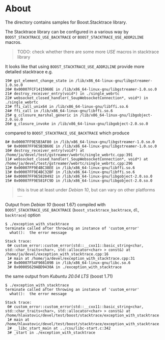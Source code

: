 # About

The directory contains samples for Boost.Stacktrace library.

The Stacktrace library can be configured in a various way by `BOOST_STACKTRACE_USE_BACKTRACE` or `BOOST_STACKTRACE_USE_ADDR2LINE` macros.

> TODO: check whether there are some more *USE* macros in stacktrace library

It looks like that using `BOOST_STACKTRACE_USE_ADDR2LINE` provide more detailed stacktrace e.g.

```console
19# gst_element_change_state in /lib/x86_64-linux-gnu/libgstreamer-1.0.so.0
20# 0x00007FCF1415960E in /lib/x86_64-linux-gnu/libgstreamer-1.0.so.0
21# destroy_receiver_entry(void*) in ./single_webrtc
22# websocket_closed_handler(_SoupWebsocketConnection*, void*) in ./single_webrtc
23# ffi_call_unix64 in /lib/x86_64-linux-gnu/libffi.so.6
24# ffi_call in /lib/x86_64-linux-gnu/libffi.so.6
25# g_cclosure_marshal_generic in /lib/x86_64-linux-gnu/libgobject-2.0.so.0
26# g_closure_invoke in /lib/x86_64-linux-gnu/libgobject-2.0.so.0
```

compared to `BOOST_STACKTRACE_USE_BACKTRACE` which produce

```console
8# 0x00007FF9E5B3AF80 in /lib/x86_64-linux-gnu/libgstreamer-1.0.so.0
 9# 0x00007FF9E5B3B60E in /lib/x86_64-linux-gnu/libgstreamer-1.0.so.0
10# destroy_receiver_entry(void*) at /home/ja/devel/test/gstreamer/webrtc/single_webrtc.cpp:391
11# websocket_closed_handler(_SoupWebsocketConnection*, void*) at /home/ja/devel/test/gstreamer/webrtc/single_webrtc.cpp:296
12# 0x00007FF9E4BC38EE in /lib/x86_64-linux-gnu/libffi.so.6
13# 0x00007FF9E4BC32BF in /lib/x86_64-linux-gnu/libffi.so.6
14# 0x00007FF9E5820492 in /lib/x86_64-linux-gnu/libgobject-2.0.so.0
15# 0x00007FF9E581FC9D in /lib/x86_64-linux-gnu/libgobject-2.0.so.0
```

> this is true at least under *Debian 10*, but can vary on other platforms ....


Output from *Debian 10* (boost 1.67) compiled with `BOOST_STACKTRACE_USE_BACKTRACE` (`boost_stacktrace_backtrace`, `dl`, `backtrace`) option

```console
$ ./exception_with_stacktrace 
terminate called after throwing an instance of 'custom_error'
  what():  the error message

Stack trace:
 0# custom_error::custom_error(std::__cxx11::basic_string<char, std::char_traits<char>, std::allocator<char> > const&) at /home/ja/devel/exception_with_stacktrace.cpp:16
 1# main at /home/ja/devel/exception_with_stacktrace.cpp:31
 2# 0x00007F54F908109B in /lib/x86_64-linux-gnu/libc.so.6
 3# 0x00005629ABD9430A in ./exception_with_stacktrace
```

the same output from *Kubuntu 20.04 LTS* (boost 1.71)

```console
$ ./exception_with_stacktrace 
terminate called after throwing an instance of 'custom_error'
  what():  the error message

Stack trace:
 0# custom_error::custom_error(std::__cxx11::basic_string<char, std::char_traits<char>, std::allocator<char> > const&) at /home/hlavatovic/devel/test/boost/stacktrace/exception_with_stacktrace.cpp:16
 1# main at /home/hlavatovic/devel/test/boost/stacktrace/exception_with_stacktrace.cpp:31
 2# __libc_start_main at ../csu/libc-start.c:342
 3# _start in ./exception_with_stacktrace
 ```
 
